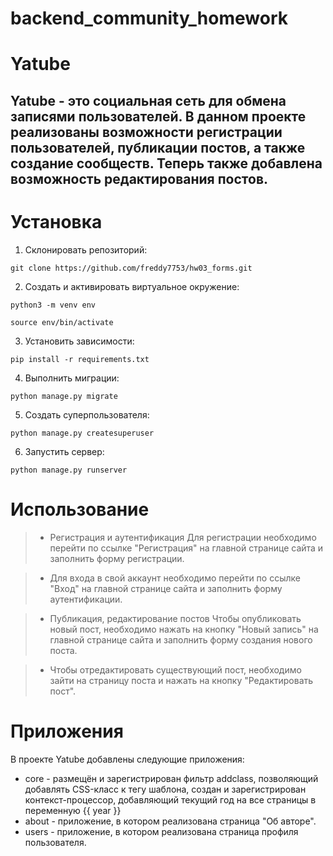 # backend_community_homework

# Yatube
## Yatube - это социальная сеть для обмена записями пользователей. В данном проекте реализованы возможности регистрации пользователей, публикации постов, а также создание сообществ. Теперь также добавлена возможность редактирования постов.

# Установка

1. Склонировать репозиторий:

``` git clone https://github.com/freddy7753/hw03_forms.git ```

2. Создать и активировать виртуальное окружение:

``` python3 -m venv env ```

``` source env/bin/activate ```

3. Установить зависимости:

``` pip install -r requirements.txt ```

4. Выполнить миграции:

``` python manage.py migrate ```

5. Создать суперпользователя:

``` python manage.py createsuperuser ```

6. Запустить сервер:

``` python manage.py runserver ```

# Использование
>- Регистрация и аутентификация
Для регистрации необходимо перейти по ссылке "Регистрация" на главной странице сайта и заполнить форму регистрации.

>- Для входа в свой аккаунт необходимо перейти по ссылке "Вход" на главной странице сайта и заполнить форму аутентификации.

>- Публикация, редактирование постов
Чтобы опубликовать новый пост, необходимо нажать на кнопку "Новый запись" на главной странице сайта и заполнить форму создания нового поста.

>- Чтобы отредактировать существующий пост, необходимо зайти на страницу поста и нажать на кнопку "Редактировать пост".


# Приложения
В проекте Yatube добавлены следующие приложения:

- core - размещён и зарегистрирован фильтр addclass, позволяющий добавлять CSS-класс к тегу шаблона, создан и зарегистрирован контекст-процессор, добавляющий текущий год на все страницы в переменную {{ year }}
- about - приложение, в котором реализована страница "Об авторе".
- users - приложение, в котором реализована страница профиля пользователя.

